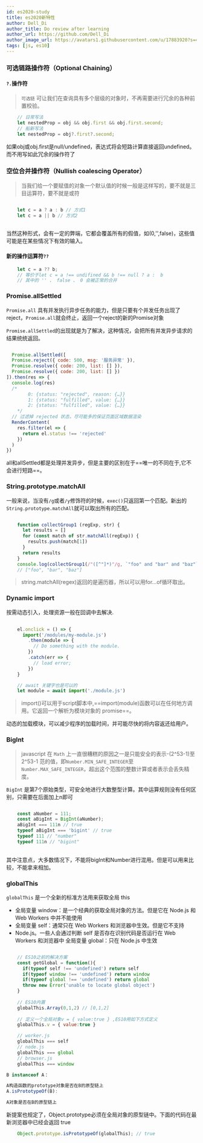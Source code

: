 ```yaml
---
id: es2020-study
title: es2020新特性
author: Dell_Di
author_title: Do review after learning
author_url: https://github.com/Dell_Di
author_image_url: https://avatars1.githubusercontent.com/u/17883920?s=460&v=4
tags: [js, es10]
---
```


### 可选链路操作符（Optional Chaining） ###

#### `?.`操作符 ####
> `可选链` 可让我们在查询具有多个层级的对象时，不再需要进行冗余的各种前置校验。

```js
    // 日常写法
    let nestedProp = obj && obj.first && obj.first.second;
    // 船新写法
    let nestedProp = obj?.first?.second;
```

如果obj或obj.first是null/undefined，表达式将会短路计算直接返回undefined。而不用写如此冗余的操作符了

### 空位合并操作符（Nullish coalescing Operator） ###

> 当我们给一个要赋值的对象一个默认值的时候一般是这样写的，要不就是三目运算符，要不就是或符

```js

    let c = a ? a : b // 方式1
    let c = a || b // 方式2
    
```

当然这种形式，会有一定的弊端，它都会覆盖所有的假值，如(0,'',false)，这些值可能是在某些情况下有效的输入。

#### 新的操作运算符`??` ####

```js
    let c = a ?? b;
    // 等价于let c = a !== undifined && b !== null ? a :  b
    // 其中的 '' 、 false 、 0 会被正常的合并
```

### Promise.allSettled ###

`Promise.all` 具有并发执行异步任务的能力，但是只要有个并发任务出现了reject，`Promise.all`就会终止，返回一个reject的新的Promise对象

`Promise.allSettled`的出现就是为了解决，这种情况，会把所有并发异步请求的结果统统返回。

```js

  Promise.allSettled([
  Promise.reject({ code: 500, msg: '服务异常' }),
  Promise.resolve({ code: 200, list: [] }),
  Promise.resolve({ code: 200, list: [] })
]).then(res => {
  console.log(res)
  /*
        0: {status: "rejected", reason: {…}}
        1: {status: "fulfilled", value: {…}}
        2: {status: "fulfilled", value: {…}}
    */
  // 过滤掉 rejected 状态，尽可能多的保证页面区域数据渲染
  RenderContent(
    res.filter(el => {
      return el.status !== 'rejected'
    })
  )
})

```

all和allSettled都是处理并发异步，但是主要的区别在于==唯一的不同在于,它不会进行短路==。

### String.prototype.matchAll ###

一般来说，当没有`/g`或者`/y`修饰符的时候，`exec()`只返回第一个匹配。新出的`String.prototype.matchAll`就可以取出所有的匹配。

```js

    function collectGroup1 (regExp, str) {
      let results = []
      for (const match of str.matchAll(regExp)) {
        results.push(match[1])
      }
      return results
    }
    console.log(collectGroup1(/"([^"]*)"/g, `"foo" and "bar" and "baz"`))
    // ["foo", "bar", "baz"]

```

> string.matchAll(regex)返回的是遍历器，所以可以用for...of循环取出。

### Dynamic import ###

按需动态引入，处理资源一般在回调中去解决.

```js
    
    el.onclick = () => {
      import('/modules/my-module.js')
        .then(module => {
          // Do something with the module.
        })
        .catch(err => {
          // load error;
        })
    }

    // await 关键字也是可以的
    let module = await import('./module.js')
```
> import()可以用于script脚本中,==import(module)函数可以在任何地方调用。它返回一个解析为模块对象的 promise==。

动态的加载模块，可以减少程序的加载时间，并可能尽快的将内容返还给用户。

### BigInt ###

> javascript 在 `Math` 上一直很糟糕的原因之一是只能安全的表示-(2^53-1)至 2^53-1 范的值，即`Number.MIN_SAFE_INTEGER`至`Number.MAX_SAFE_INTEGER`，超出这个范围的整数计算或者表示会丢失精度。

`BigInt` 是第7个原始类型，可安全地进行大数整型计算。其中运算规则没有任何区别，只需要在后面加上n即可

```js

    const aNumber = 111;
    const aBigInt = BigInt(aNumber);
    aBigInt === 111n // true
    typeof aBigInt === 'bigint' // true
    typeof 111 // "number"
    typeof 111n // "bigint"
    
```

其中注意点，大多数情况下，不能将bigInt和Number进行混用。但是可以用来比较，不能拿来相加。

### globalThis ###

`globalThis` 是一个全新的标准方法用来获取全局 this

- 全局变量 window：是一个经典的获取全局对象的方法。但是它在 Node.js 和 Web Workers 中并不能使用
- 全局变量 self：通常只在 Web Workers 和浏览器中生效。但是它不支持 
- Node.js。一些人会通过判断 self 是否存在识别代码是否运行在 Web Workers 和浏览器中
全局变量 global：只在 Node.js 中生效

```js

    // ES10之前的解决方案
    const getGlobal = function(){
      if(typeof self !== 'undefined') return self
      if(typeof window !== 'undefined') return window
      if(typeof global !== 'undefined') return global
      throw new Error('unable to locate global object')
    }
    
    // ES10内置
    globalThis.Array(0,1,2) // [0,1,2]
    
    // 定义一个全局对象v = { value:true } ,ES10用如下方式定义
    globalThis.v = { value:true }

```

```js
    // worker.js
    globalThis === self
    // node.js
    globalThis === global
    // browser.js
    globalThis === window
```

```js
B instanceof A：

A构造函数的prototype对象是否在B的原型链上
A.isPrototypeOf(B):

A对象是否在B的原型链上
```
新提案也规定了，Object.prototype必须在全局对象的原型链中。下面的代码在最新浏览器中已经会返回 true

```js
    Object.prototype.isPrototypeOf(globalThis); // true
```